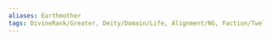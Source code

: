 ```yaml
---
aliases: Earthmother
tags: DivineRank/Greater, Deity/Domain/Life, Alignment/NG, Faction/TwelvePowers
---
```

